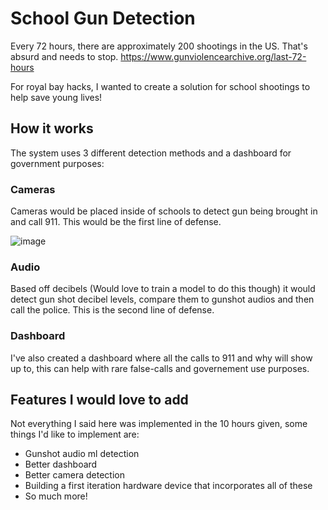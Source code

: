 # School Gun Detection

Every 72 hours, there are approximately 200 shootings in the US. That's absurd and needs to stop. https://www.gunviolencearchive.org/last-72-hours

For royal bay hacks, I wanted to create a solution for school shootings to help save young lives!

## How it works

The system uses 3 different detection methods and a dashboard for government purposes:

### Cameras

Cameras would be placed inside of schools to detect gun being brought in and call 911. 
This would be the first line of defense.

![image](https://github.com/KaiPereira/school-gun-detection/assets/88850028/74cd3c20-5a54-4374-a6a2-744d75790dd0)

### Audio

Based off decibels (Would love to train a model to do this though) it would detect gun shot decibel levels, compare them to gunshot audios and then call the police.
This is the second line of defense.

### Dashboard

I've also created a dashboard where all the calls to 911 and why will show up to, this can help with rare false-calls and governement use purposes.

## Features I would love to add

Not everything I said here was implemented in the 10 hours given, some things I'd like to implement are:

- Gunshot audio ml detection
- Better dashboard
- Better camera detection
- Building a first iteration hardware device that incorporates all of these
- So much more!
